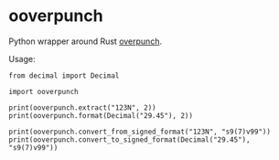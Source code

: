 ooverpunch
==========

Python wrapper around Rust [overpunch](https://crates.io/crates/overpunch).

Usage:

```
from decimal import Decimal

import ooverpunch

print(ooverpunch.extract("123N", 2))
print(ooverpunch.format(Decimal("29.45"), 2))

print(ooverpunch.convert_from_signed_format("123N", "s9(7)v99"))
print(ooverpunch.convert_to_signed_format(Decimal("29.45"), "s9(7)v99"))
```
